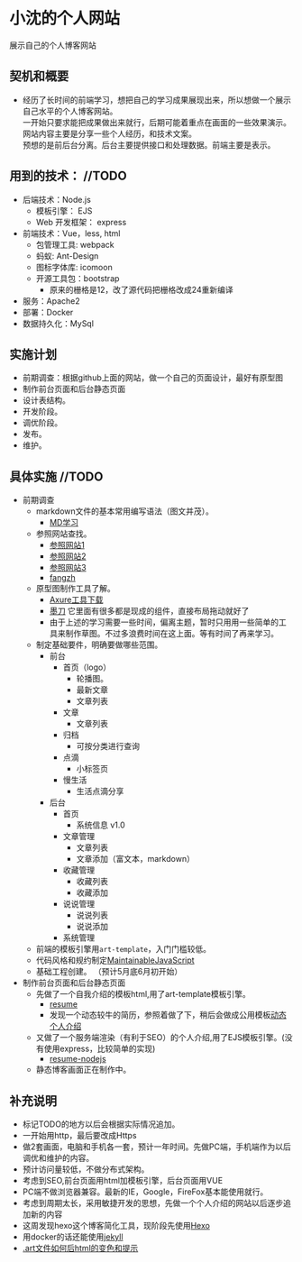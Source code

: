 <!--
 * @Description: 说明文件
 * @Author: shenxf
 * @Date: 2019-02-27 12:16:55
 -->
# 小沈的个人网站

展示自己的个人博客网站

## 契机和概要

- 经历了长时间的前端学习，想把自己的学习成果展现出来，所以想做一个展示自己水平的个人博客网站。	
一开始只要求能把成果做出来就行，后期可能着重点在画面的一些效果演示。	
网站内容主要是分享一些个人经历，和技术文案。	
预想的是前后台分离。后台主要提供接口和处理数据。前端主要是表示。

## 用到的技术：	//TODO

- 后端技术：Node.js
	+ 模板引擎： EJS
	+ Web 开发框架： express
- 前端技术：Vue，less, html
	+ 包管理工具: webpack
	+ 蚂蚁: Ant-Design
	+ 图标字体库: icomoon 
	+ 开源工具包：bootstrap
		* 原来的栅格是12，改了源代码把栅格改成24重新编译
- 服务：Apache2
- 部署：Docker
- 数据持久化：MySql

## 实施计划

- 前期调查：根据github上面的网站，做一个自己的页面设计，最好有原型图	
- 制作前台页面和后台静态页面	
- 设计表结构。	
- 开发阶段。	
- 调优阶段。	
- 发布。	
- 维护。	

## 具体实施		//TODO

- 前期调查	
	+ markdown文件的基本常用编写语法（图文并茂）。
		* [MD学习](https://www.cnblogs.com/liugang-vip/p/6337580.html)
	+ 参照网站查找。	
		* [参照网站1](https://segmentfault.com/u/yuanzm/articles)
		* [参照网站2](https://yisha0307.github.io/Portfolio-page/chenyisha.html)
		* [参照网站3](http://www.flqin.com/)
		* [fangzh](http://fangzh.top/)
	+ 原型图制作工具了解。	
		* [Axure工具下载](http://www.woshipm.com/it/319902.html)
		* [墨刀](https://modao.cc/) 它里面有很多都是现成的组件，直接布局拖动就好了
		* 由于上述的学习需要一些时间，偏离主题，暂时只用用一些简单的工具来制作草图。不过多浪费时间在这上面。等有时间了再来学习。
	+ 制定基础要件，明确要做哪些范围。	
		* 前台
			- 首页（logo）
				+ 轮播图。
				+ 最新文章
				+ 文章列表
			- 文章
				+ 文章列表
			- 归档
				+ 可按分类进行查询
			- 点滴
				+ 小标签页
			- 慢生活
				+ 生活点滴分享
		* 后台
			- 首页
				+ 系统信息 v1.0
			- 文章管理
				+ 文章列表
				+ 文章添加（富文本，markdown）
			- 收藏管理
				+ 收藏列表
				+ 收藏添加
			- 说说管理
				+ 说说列表
				+ 说说添加
			- 系统管理
	+ 前端的模板引擎用`art-template`，入门门槛较低。
	+ 代码风格和规约制定[MaintainableJavaScript](https://github.com/shen1986/MaintainableJavaScript)
	+ 基础工程创建。	（预计5月底6月初开始）
- 制作前台页面和后台静态页面
	+ 先做了一个自我介绍的模板html,用了art-template模板引擎。
		* [resume](https://github.com/shen1986/resume)
		* 发现一个动态较牛的简历，参照着做了下，稍后会做成公用模板[动态个人介绍](http://www.shenxf.com:3000/vue/)
	+ 又做了一个服务端渲染（有利于SEO）的个人介绍,用了EJS模板引擎。(没有使用express，比较简单的实现)
		* [resume-nodejs](https://github.com/shen1986/resume-nodejs)
	+ 静态博客画面正在制作中。

## 补充说明

- 标记TODO的地方以后会根据实际情况追加。	
- 一开始用http，最后要改成Https	
- 做2套画面，电脑和手机各一套，预计一年时间。先做PC端，手机端作为以后调优和维护的内容。	
- 预计访问量较低，不做分布式架构。
- 考虑到SEO,前台页面用html加模板引擎，后台页面用VUE
- PC端不做浏览器兼容。最新的IE，Google，FireFox基本能使用就行。
- 考虑到周期太长，采用敏捷开发的思想，先做一个个人介绍的网站以后逐步追加新的内容
- 这周发现hexo这个博客简化工具，现阶段先使用[Hexo](https://blog.csdn.net/sinat_37781304/article/details/82729029)
- 用docker的话还能使用[jekyll](https://www.jekyll.com.cn/)
- [.art文件如何后html的变色和提示](补充资料.md)